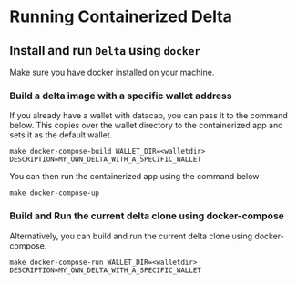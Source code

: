# Running Containerized Delta

## Install and run `Delta` using `docker`
Make sure you have docker installed on your machine.

### Build a delta image with a specific wallet address
If you already have a wallet with datacap, you can pass it to the command below. This copies over the wallet directory to the containerized app and sets it as the default wallet.
```
make docker-compose-build WALLET_DIR=<walletdir> DESCRIPTION=MY_OWN_DELTA_WITH_A_SPECIFIC_WALLET
```
You can then run the containerized app using the command below
```
make docker-compose-up
```

### Build and Run the current delta clone using docker-compose
Alternatively, you can build and run the current delta clone using docker-compose.
```
make docker-compose-run WALLET_DIR=<walletdir> DESCRIPTION=MY_OWN_DELTA_WITH_A_SPECIFIC_WALLET
```
